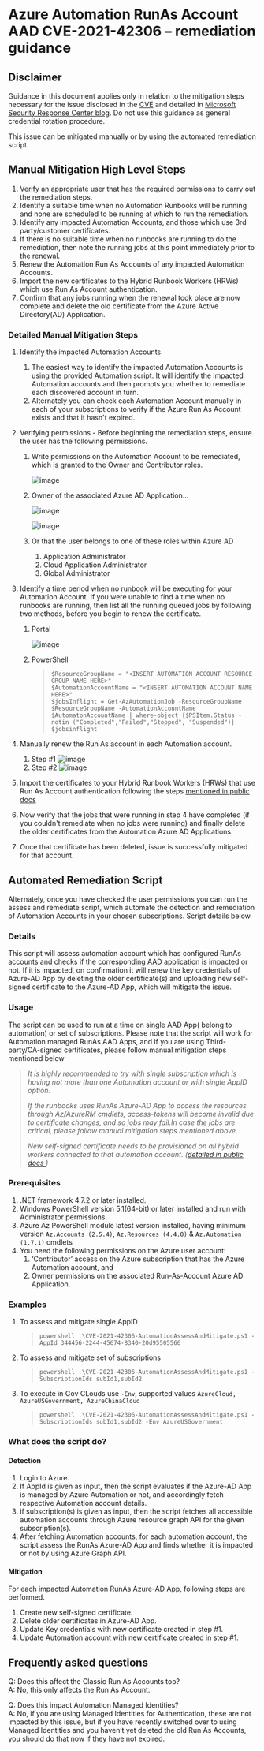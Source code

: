 # Azure Automation RunAs Account AAD CVE-2021-42306 – remediation guidance 

## Disclaimer

Guidance in this document applies only in relation to the mitigation steps necessary for the issue disclosed in the [CVE](https://msrc.microsoft.com/update-guide/vulnerability/CVE-2021-42306) and detailed in [Microsoft Security Response Center blog](https://aka.ms/CVE-2021-42306-AAD). Do not use this guidance as general credential rotation procedure.

This issue can be mitigated manually or by using the automated remediation script.  

## Manual Mitigation High Level Steps   

  1. Verify an appropriate user that has the required permissions to carry out the remediation steps. 
  2. Identify a suitable time when no Automation Runbooks will be running and none are scheduled to be running at which to run the remediation.  
  3. Identify any impacted Automation Accounts, and those which use 3rd party/customer certificates. 
  4. If there is no suitable time when no runbooks are running to do the remediation, then note the running jobs at this point immediately prior to the renewal. 
  5. Renew the Automation Run As Accounts of any impacted Automation Accounts. 
  6. Import the new certificates to the Hybrid Runbook Workers (HRWs) which use Run As Account authentication. 
  7. Confirm that any jobs running when the renewal took place are now complete and delete the old certificate from the Azure Active Directory(AD) Application. 

### Detailed Manual Mitigation Steps

1. Identify the impacted Automation Accounts.
    1. The easiest way to identify the impacted Automation Accounts is using the provided Automation script. It will identify the impacted Automation accounts and then prompts you whether to remediate each discovered account in turn.
    2. Alternately you can check each Automation Account manually in each of your subscriptions to verify if the Azure Run As Account exists and that it hasn't expired.

2. Verifying permissions - Before beginning the remediation steps, ensure the user has the following permissions.
    1. Write permissions on the Automation Account to be remediated, which is granted to the Owner and Contributor roles. 

          ![image](https://user-images.githubusercontent.com/29953537/142232076-d25cf33b-ce59-4f57-be64-29696a185747.png)

    2. Owner of the associated Azure AD Application… 

          ![image](https://user-images.githubusercontent.com/29953537/142234634-aba3e378-7f01-46ea-9251-fd35f1309221.png)

          ![image](https://user-images.githubusercontent.com/29953537/142234859-a45a40a6-e1a8-45b8-b6aa-414dcca1f561.png)

    3. Or that the user belongs to one of these roles within Azure AD 
        1. Application Administrator 
        2. Cloud Application Administrator 
        3. Global Administrator 

3. Identify a time period when no runbook will be executing for your Automation Account. If you were unable to find a time when no runbooks are running, then list all the running queued jobs by following two methods, before you begin to renew the certificate.

    1. Portal 
         
          ![image](https://user-images.githubusercontent.com/29953537/142236331-c0052606-ac9e-43e7-a8c1-8613b79be9a6.png)

    2. PowerShell 

        >`$ResourceGroupName = "<INSERT AUTOMATION ACCOUNT RESOURCE GROUP NAME HERE>"`   
          `$AutomationAccountName = "<INSERT AUTOMATION ACCOUNT NAME HERE>"`    
          `$jobsInflight = Get-AzAutomationJob -ResourceGroupName $ResourceGroupName -AutomationAccountName $AutomatonAccountName | where-object {$PSItem.Status -notin ("Completed","Failed","Stopped", "Suspended")}`   
          `$jobsinflight `   


4. Manually renew the Run As account in each Automation account. 
    1. Step #1
          ![image](https://user-images.githubusercontent.com/29953537/142238772-2574f2aa-c7af-4970-b6be-394475a84eea.png)
    2. Step #2
          ![image](https://user-images.githubusercontent.com/29953537/142238906-9df4c728-fb17-4f66-894e-925908b8a9a8.png)   

5. Import the certificates to your Hybrid Runbook Workers (HRWs) that use Run As Account authentication following the steps [mentioned in public docs](https://docs.microsoft.com/en-us/azure/automation/automation-hrw-run-runbooks#runas-script) 

6. Now verify that the jobs that were running in step 4 have completed (if you couldn't remediate when no jobs were running) and  finally delete the older certificates from the Automation Azure AD Applications. 

7. Once that certificate has been deleted, issue is successfully mitigated for that account. 

## Automated Remediation Script

Alternately, once you have checked the user permissions you can run the assess and remediate script, which automate the detection and remediation of Automation Accounts in your chosen subscriptions. Script details below. 

### Details
This script will assess automation account which has configured RunAs accounts and checks if the corresponding AAD application is impacted or not. If it is impacted, on confirmation it will renew the key credentials of Azure-AD App by deleting the older certificate(s) and uploading new self-signed certificate to the Azure-AD App, which will mitigate the issue.

### Usage
The script can be used to run at a time on single AAD App( belong to automation) or set of subscriptions. Please note that the script will work for Automation managed RunAs AAD Apps, and if you are using Third-party/CA-signed certificates, please follow manual mitigation steps mentioned below

>*It is highly recommended to try with single subscription which is having not more than one Automation account or with single AppID option.*
>
>*If the runbooks uses RunAs Azure-AD App to access the resources through Az/AzureRM cmdlets, access-tokens will become invalid due to certificate changes, and so jobs may fail.In case the jobs are critical, please follow manual mitigation steps mentioned above*
>
>*New self-signed certificate needs to be provisioned on all hybrid workers connected to that automation account. ([detailed in public docs ](https://docs.microsoft.com/en-us/azure/automation/automation-hrw-run-runbooks#runas-script))*

### Prerequisites

1. .NET framework 4.7.2 or later installed.
2. Windows PowerShell version 5.1(64-bit) or later installed and run with Administrator permissions.
3. Azure Az PowerShell module latest version installed, having minimum version `Az.Accounts (2.5.4)`, `Az.Resources (4.4.0)` & `Az.Automation (1.7.1)` cmdlets
4. You need the following permissions on the Azure user account:
    1. ‘Contributor’ access on the Azure subscription that has the Azure Automation account, and
    2. Owner permissions on the associated Run-As-Account Azure AD Application.

### Examples

1. To assess and mitigate single AppID

    >`powershell
.\CVE-2021-42306-AutomationAssessAndMitigate.ps1 -AppId 344456-2244-45674-8340-20d95505566
`
2. To assess and mitigate set of subscriptions

    >`powershell
.\CVE-2021-42306-AutomationAssessAndMitigate.ps1 -SubscriptionIds subId1,subId2
`
3. To execute in Gov CLouds use `-Env`, supported values `AzureCloud, AzureUSGovernment, AzureChinaCloud`
    >`powershell
.\CVE-2021-42306-AutomationAssessAndMitigate.ps1 -SubscriptionIds subId1,subId2 -Env AzureUSGovernment
`

### What does the script do?

#### Detection

1. Login to Azure.
2. If AppId is given as input, then the script evaluates if the Azure-AD App is managed by Azure Automation or not, and accordingly fetch respective Automation account details.
3. if subscription(s) is given as input, then the script fetches all accessible automation accounts through Azure resource graph API for the given subscription(s).
4. After fetching Automation accounts, for each automation account, the script assess the RunAs Azure-AD App and finds whether it is impacted or not by using Azure Graph API.

#### Mitigation
For each impacted Automation RunAs Azure-AD App, following steps are performed.
1. Create new self-signed certificate.
2. Delete older certificates in Azure-AD App.
3. Update Key credentials with new certificate created in step #1.
4. Update Automation account with new certificate created in step #1.

## Frequently asked questions
Q: Does this affect the Classic Run As Accounts too?   
A: No, this only affects the Run As Account.

Q: Does this impact Automation Managed Identities?     
A: No, if you are using Managed Identities for Authentication, these are not impacted by this issue, but if you have recently switched over to using Managed Identities and you haven’t yet deleted the old Run As Accounts, you should do that now if they have not expired.
